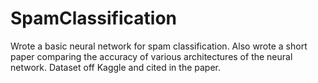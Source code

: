 # SpamClassification
Wrote a basic neural network for spam classification. Also wrote a short paper comparing the accuracy of various architectures of the neural network. Dataset off Kaggle and cited in the paper.
